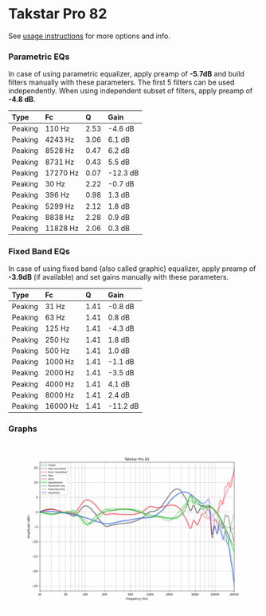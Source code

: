 # Takstar Pro 82
See [usage instructions](https://github.com/jaakkopasanen/AutoEq#usage) for more options and info.

### Parametric EQs
In case of using parametric equalizer, apply preamp of **-5.7dB** and build filters manually
with these parameters. The first 5 filters can be used independently.
When using independent subset of filters, apply preamp of **-4.8 dB**.

| Type    | Fc       |    Q | Gain     |
|:--------|:---------|:-----|:---------|
| Peaking | 110 Hz   | 2.53 | -4.6 dB  |
| Peaking | 4243 Hz  | 3.06 | 6.1 dB   |
| Peaking | 8528 Hz  | 0.47 | 6.2 dB   |
| Peaking | 8731 Hz  | 0.43 | 5.5 dB   |
| Peaking | 17270 Hz | 0.07 | -12.3 dB |
| Peaking | 30 Hz    | 2.22 | -0.7 dB  |
| Peaking | 396 Hz   | 0.98 | 1.3 dB   |
| Peaking | 5299 Hz  | 2.12 | 1.8 dB   |
| Peaking | 8838 Hz  | 2.28 | 0.9 dB   |
| Peaking | 11828 Hz | 2.06 | 0.3 dB   |

### Fixed Band EQs
In case of using fixed band (also called graphic) equalizer, apply preamp of **-3.9dB**
(if available) and set gains manually with these parameters.

| Type    | Fc       |    Q | Gain     |
|:--------|:---------|:-----|:---------|
| Peaking | 31 Hz    | 1.41 | -0.8 dB  |
| Peaking | 63 Hz    | 1.41 | 0.8 dB   |
| Peaking | 125 Hz   | 1.41 | -4.3 dB  |
| Peaking | 250 Hz   | 1.41 | 1.8 dB   |
| Peaking | 500 Hz   | 1.41 | 1.0 dB   |
| Peaking | 1000 Hz  | 1.41 | -1.1 dB  |
| Peaking | 2000 Hz  | 1.41 | -3.5 dB  |
| Peaking | 4000 Hz  | 1.41 | 4.1 dB   |
| Peaking | 8000 Hz  | 1.41 | 2.4 dB   |
| Peaking | 16000 Hz | 1.41 | -11.2 dB |

### Graphs
![](./Takstar%20Pro%2082.png)